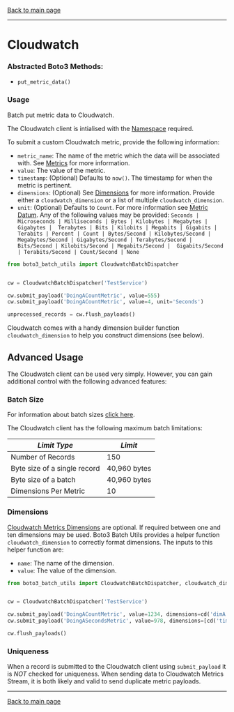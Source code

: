 [Back to main page](https://g-farrow.github.io/boto3_batch_utils)

---------------------------

# Cloudwatch
### Abstracted Boto3 Methods:
* `put_metric_data()`

### Usage
Batch put metric data to Cloudwatch.

The Cloudwatch client is intialised with the 
[Namespace](https://docs.aws.amazon.com/AmazonCloudWatch/latest/monitoring/cloudwatch_concepts.html#Namespace) required.

To submit a custom Cloudwatch metric, provide the following information:
* `metric_name`: The name of the metric which the data will be associated with. See 
[Metrics](https://docs.aws.amazon.com/AmazonCloudWatch/latest/monitoring/cloudwatch_concepts.html#Metric) for more 
information.
* `value`: The value of the metric.
* `timestamp`: (Optional) Defaults to `now()`. The timestamp for when the metric is pertinent.
* `dimensions`: (Optional) See 
[Dimensions](https://docs.aws.amazon.com/AmazonCloudWatch/latest/monitoring/cloudwatch_concepts.html#Dimension) for more
information. Provide either a `cloudwatch_dimension` or a list of multiple `cloudwatch_dimension`.
* `unit`: (Optional) Defaults to `Count`. For more information see 
[Metric Datum](https://docs.aws.amazon.com/AmazonCloudWatch/latest/APIReference/API_MetricDatum.html). Any of the 
following values  may be provided: `Seconds | Microseconds | Milliseconds | Bytes | Kilobytes | Megabytes | Gigabytes | 
Terabytes | Bits | Kilobits | Megabits | Gigabits | Terabits | Percent | Count | Bytes/Second | Kilobytes/Second | 
Megabytes/Second | Gigabytes/Second | Terabytes/Second | Bits/Second | Kilobits/Second | Megabits/Second | 
Gigabits/Second | Terabits/Second | Count/Second | None`

```python
from boto3_batch_utils import CloudwatchBatchDispatcher


cw = CloudwatchBatchDispatcher('TestService')

cw.submit_payload('DoingACountMetric', value=555)
cw.submit_payload('DoingACountMetric', value=4, unit='Seconds')

unprocessed_records = cw.flush_payloads()
```

Cloudwatch comes with a handy dimension builder function `cloudwatch_dimension` 
to help you construct dimensions (see below).

## Advanced Usage
The Cloudwatch client can be used very simply. However, you can gain additional control with the following advanced 
features:

### Batch Size
For information about batch sizes [click here](https://g-farrow.github.io/boto3_batch_utils/advanced-usage/limits).

The Cloudwatch client has the following maximum batch limitations:

| *Limit Type*                 | *Limit*         |
|------------------------------|-----------------|
| Number of Records            | 150             |
| Byte size of a single record | 40,960 bytes    |
| Byte size of a batch         | 40,960 bytes    |
| Dimensions Per Metric        | 10              |

### Dimensions
[Cloudwatch Metrics Dimensions](https://docs.aws.amazon.com/AmazonCloudWatch/latest/monitoring/cloudwatch_concepts.html#Dimension)
 are optional. If required between one and ten dimensions may be used. Boto3 Batch Utils provides a helper function
 `cloudwatch_dimension` to correctly format dimensions. The inputs to this helper function are:
 * `name`: The name of the dimension.
 * `value`: The value of the dimension.
 
 ```python
from boto3_batch_utils import CloudwatchBatchDispatcher, cloudwatch_dimension as cd


cw = CloudwatchBatchDispatcher('TestService')

cw.submit_payload('DoingACountMetric', value=1234, dimensions=cd('dimA', '12345'))
cw.submit_payload('DoingASecondsMetric', value=978, dimensions=[cd('timeA', '11'), cd('timeB', '4')])

cw.flush_payloads()
```

### Uniqueness
When a record is submitted to the Cloudwatch client using `submit_payload` it is *NOT* checked for uniqueness. When 
sending data to Cloudwatch Metrics Stream, it is both likely and valid to send duplicate metric payloads.

---------------------------
[Back to main page](https://g-farrow.github.io/boto3_batch_utils)